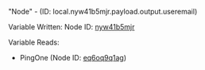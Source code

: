 "Node" - (ID: local.nyw41b5mjr.payload.output.useremail)

Variable Written:
Node ID: [nyw41b5mjr](../nodes/nyw41b5mjr.md)

Variable Reads:
* PingOne (Node ID: [eq6oq9q1ag](../nodes/eq6oq9q1ag.md))
